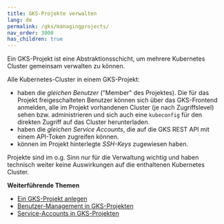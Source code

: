 ```yaml
---
title: GKS-Projekte verwalten
lang: de
permalink: /gks/managingprojects/
nav_order: 3000
has_children: true
---
```

<!-- LTeX:  language=de-DE -->

Ein GKS-Projekt ist eine Abstraktionsschicht, um mehrere Kubernetes
Cluster gemeinsam verwalten zu können.

Alle Kubernetes-Cluster in einem GKS-Projekt:

* haben die *gleichen Benutzer* ("Member" des Projektes). Die für das Projekt freigeschalteten
  Benutzer können sich über das GKS-Frontend anmelden, alle im Projekt vorhandenen Cluster
  (je nach Zugriffslevel) sehen bzw. administrieren und sich auch eine `kubeconfig` für den direkten Zugriff auf das Cluster herunterladen.
* haben die *gleichen Service Accounts*, die auf die GKS REST API mit einem API-Token
  zugreifen können.
* können im Projekt hinterlegte *SSH-Keys* zugewiesen haben.

Projekte sind im o.g. Sinn nur für die Verwaltung wichtig und haben technisch weiter keine
Auswirkungen auf die enthaltenen Kubernetes Cluster.

**Weiterführende Themen**
* [Ein GKS-Projekt anlegen](/gks/managingprojects/creatingaproject/)
* [Benutzer-Management in GKS-Projekten](/gks/managingprojects/projectusermanagement/)
* [Service-Accounts in GKS-Projekten](/gks/managingprojects/projectserviceaccounts/)
